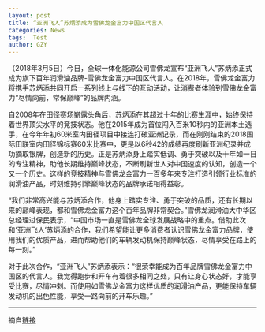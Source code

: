```yaml
---
layout: post
title: “亚洲飞人”苏炳添成为雪佛龙金富力中国区代言人
categories: News
tags:  Test
author: GZY
---
```


（2018年3月5日）今日，全球一体化能源公司雪佛龙宣布“亚洲飞人”苏炳添正式成为旗下百年润滑油品牌-雪佛龙金富力中国区代言人。在2018年，雪佛龙金富力将携手苏炳添共同开启一系列线上与线下的互动活动，让消费者体验到雪佛龙金富力“尽情向前，常保巅峰”的品牌内涵。

自2008年在田径赛场崭露头角后，苏炳添在其超过十年的比赛生涯中，始终保持着世界顶尖水平的竞技状态。他在2015年成为首位闯入百米10秒内的亚洲本土选手，在今年年初60米室内田径项目中接连打破亚洲记录，而在刚刚结束的2018国际田联室内田径锦标赛60米比赛中，更是以6秒42的成绩再度刷新亚洲纪录并成功摘取银牌，创造新的历史。正是苏炳添身上踏实低调、勇于突破以及十年如一日的专注精神，助他长期维持巅峰状态，不断刷新世人对中国速度的认知，创造一个又一个历史。这样的竞技精神与雪佛龙金富力一百多年来专注打造引领行业标准的润滑油产品，时刻维持引擎巅峰状态的品牌承诺相得益彰。

“我们非常高兴能与苏炳添合作，他身上踏实专注、勇于突破的品质，还有长期以来的巅峰表现，都和雪佛龙金富力这个百年品牌非常契合。”雪佛龙润滑油大中华区总经理过保民表示，“中国市场一直是雪佛龙全球发展战略中的重点。借助此次和‘亚洲飞人’苏炳添的合作，我们希望能让更多消费者认识雪佛龙金富力品牌，使用我们的优质产品，进而帮助他们的车辆发动机保持巅峰状态，尽情享受在路上的每一刻。”

对于此次合作，“亚洲飞人”苏炳添表示：“很荣幸能成为百年品牌雪佛龙金富力中国区的代言人。我觉得跑步和开车有着很多相同之处，只有让身心状态好，才能享受比赛，尽情冲刺。而使用如雪佛龙金富力这样优质的润滑油产品，更能保持车辆发动机的出色性能，享受一路向前的开车乐趣。”

*****

摘自[链接](http://sports.qq.com/a/20180305/029165.htm)